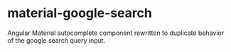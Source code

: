 # material-google-search
Angular Material autocomplete component rewritten to duplicate behavior of the google search query input. 
